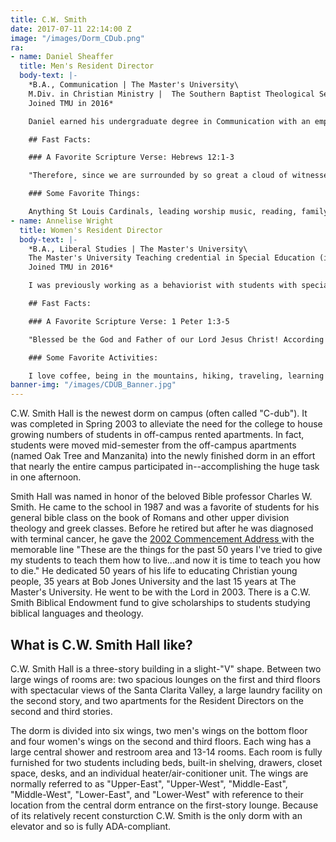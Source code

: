 ```yaml
---
title: C.W. Smith
date: 2017-07-11 22:14:00 Z
image: "/images/Dorm_CDub.png"
ra:
- name: Daniel Sheaffer
  title: Men's Resident Director
  body-text: |-
    *B.A., Communication | The Master's University\
    M.Div. in Christian Ministry |  The Southern Baptist Theological Seminary\
    Joined TMU in 2016*

    Daniel earned his undergraduate degree in Communication with an emphasis in Biblical Counseling in 2013. After moving to Louisville, Kentucky for 3 years and completing a Master's of Divinity in Christian Ministry at The Southern Baptist Theological Seminary he came back to TMU as a Resident Director in 2016. He currently oversees the dorm known as “CDub” where he lived during his time as a student. Daniel played baseball for the college and in his lifetime has lived in 20 different states.

    ## Fast Facts:

    ### A Favorite Scripture Verse: Hebrews 12:1-3

    "Therefore, since we are surrounded by so great a cloud of witnesses, let us also lay aside every weight, and sin which clings so closely, and let us run with endurance the race that is set before us, looking to Jesus, the founder and perfecter of our faith, who for the joy that was set before him endured the cross, despising the shame, and is seated at the right hand of the throne of God. Consider him who endured from sinners such hostility against himself, so that you may not grow weary or fainthearted."

    ### Some Favorite Things:

    Anything St Louis Cardinals, leading worship music, reading, family.
- name: Annelise Wright
  title: Women's Resident Director
  body-text: |-
    *B.A., Liberal Studies | The Master's University\
    The Master's University Teaching credential in Special Education (in progress)\
    Joined TMU in 2016*

    I was previously working as a behaviorist with students with special needs when the Lord opened the door for me to serve as a RD. I previously served for 2 years as a RA in CDUB and loved my time there so I am really excited to be back to serve as the RD there. I love seeing how the Lord graciously uses students and staff to encourage one another and point each other back to the gospel!

    ## Fast Facts:

    ### A Favorite Scripture Verse: 1 Peter 1:3-5

    "Blessed be the God and Father of our Lord Jesus Christ! According to his great mercy, he has caused us to be born again to a living hope through the resurrection of Jesus Christ from the dead, to an inheritance that is imperishable, undefiled, and unfading, kept in heaven for you, who by God's power are being guarded through faith for a salvation ready to be revealed in the last time."

    ### Some Favorite Activities:

    I love coffee, being in the mountains, hiking, traveling, learning about new cultures, going to the Flower Market, and spending time with family and friends.
banner-img: "/images/CDUB_Banner.jpg"
---
```


C.W. Smith Hall is the newest dorm on campus (often called "C-dub"). It was completed in Spring 2003 to alleviate the need for the college to house growing numbers of students in off-campus rented apartments. In fact, students were moved mid-semester from the off-campus apartments (named Oak Tree and Manzanita) into the newly finished dorm in an effort that nearly the entire campus participated in--accomplishing the huge task in one afternoon.

Smith Hall was named in honor of the beloved Bible professor Charles W. Smith. He came to the school in 1987 and was a favorite of students for his general bible class on the book of Romans and other upper division theology and greek classes. Before he retired but after he was diagnosed with terminal cancer, he gave the [2002 Commencement Address ](http://www2.masters.edu/pulpit/files/2002/Spring-'02/20020512-CWSmith-mp3 "2002 Commencement Address")with the memorable line "These are the things for the past 50 years I've tried to give my students to teach them how to live...and now it is time to teach you how to die." He dedicated 50 years of his life to educating Christian young people, 35 years at Bob Jones University and the last 15 years at The Master's University. He went to be with the Lord in 2003. There is a C.W. Smith Biblical Endowment fund to give scholarships to students studying biblical languages and theology.

## What is C.W. Smith Hall like?

C.W. Smith Hall is a three-story building in a slight-"V" shape. Between two large wings of rooms are: two spacious lounges on the first and third floors with spectacular views of the Santa Clarita Valley, a large laundry facility on the second story, and two apartments for the Resident Directors on the second and third stories.

The dorm is divided into six wings, two men's wings on the bottom floor and four women's wings on the second and third floors. Each wing has a large central shower and restroom area and 13-14 rooms. Each room is fully furnished for two students including beds, built-in shelving, drawers, closet space, desks, and an individual heater/air-conitioner unit. The wings are normally referred to as "Upper-East", "Upper-West", "Middle-East", "Middle-West", "Lower-East", and "Lower-West" with reference to their location from the central dorm entrance on the first-story lounge. Because of its relatively recent consturction C.W. Smith is the only dorm with an elevator and so is fully ADA-compliant.